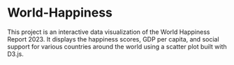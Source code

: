 # World-Happiness
This project is an interactive data visualization of the World Happiness Report 2023. It displays the happiness scores, GDP per capita, and social support for various countries around the world using a scatter plot built with D3.js.
